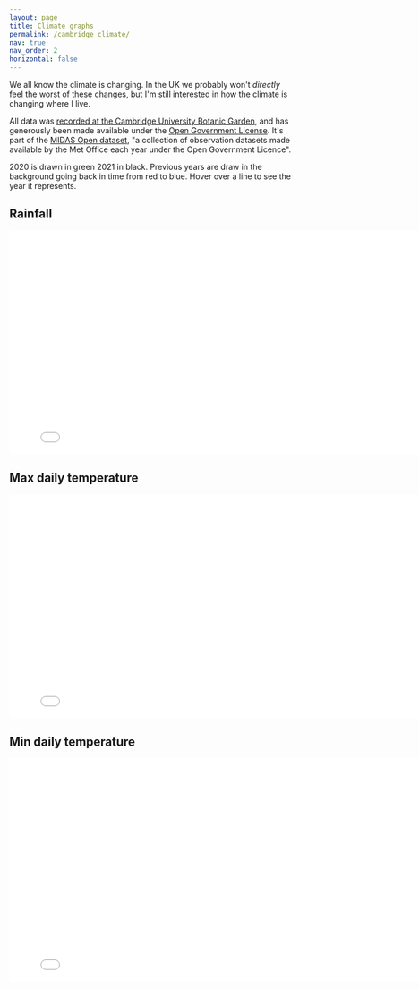 ```yaml
---
layout: page
title: Climate graphs
permalink: /cambridge_climate/
nav: true
nav_order: 2
horizontal: false
---
```

We all know the climate is changing. In the UK we probably won't *directly* feel the worst of these changes, but I'm still interested in how the climate is changing where I live.

All data was [recorded at the Cambridge University Botanic Garden](https://www.botanic.cam.ac.uk/how-the-weather-is-recorded-at-cubg/), and has generously been made available under the [Open Government License](https://www.nationalarchives.gov.uk/doc/open-government-licence/version/3/). It's part of the [MIDAS Open dataset](https://help.ceda.ac.uk/article/4982-midas-open-user-guide), "a collection of observation datasets made available by the Met Office each year under the Open Government Licence".

2020 is drawn in green 2021 in black. Previous years are draw in the background going back in time from red to blue. Hover over a line to see the year it represents.


## Rainfall
<iframe src="/climate_graphs/rainfall.html" style="border:none;"  height="400" width="800" ></iframe>

## Max daily temperature
<iframe src="/climate_graphs/max_air_temp.html" style="border:none;"  height="400" width="800" ></iframe>

## Min daily temperature
<iframe src="/climate_graphs/min_air_temp.html" style="border:none;"  height="400" width="800" ></iframe>
